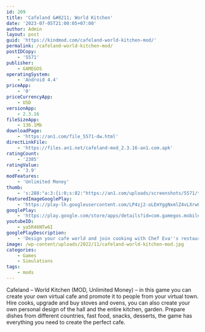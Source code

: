 ```yaml
---
id: 209
title: 'Cafeland &#8211; World Kitchen'
date: '2023-07-05T21:00:05+07:00'
author: Admin
layout: post
guid: 'https://kindmod.com/cafeland-world-kitchen-mod/'
permalink: /cafeland-world-kitchen-mod/
postIDCopy:
    - '5571'
publisher:
    - GAMEGOS
operatingSystem:
    - 'Android 4.4'
priceApp:
    - '0'
priceCurrencyApp:
    - USD
versionApp:
    - 2.3.16
fileSizeApp:
    - 136.1Mb
downloadPage:
    - 'https://an1.com/file_5571-dw.html'
directLinkFile:
    - 'https://files.an1.net/cafeland-mod_2.3.16-an1.com.apk'
ratingCount:
    - '2385'
ratingValue:
    - '3.9'
modFeatures:
    - 'Unlimited Money'
thumb:
    - 's:288:"a:3:{i:0;s:82:"https://an1.com/uploads/screenshots/5571/thumbs/cafeland-world-kitchen-452420.webp";i:1;s:82:"https://an1.com/uploads/screenshots/5571/thumbs/cafeland-world-kitchen-210492.webp";i:2;s:82:"https://an1.com/uploads/screenshots/5571/thumbs/cafeland-world-kitchen-159542.webp";}";'
featuredImageGooglePlay:
    - 'https://play-lh.googleusercontent.com/LP4zj2-oLEmYggNxmlZ4vLXrwQxaAzDab6b3Zl0os593FSV_kI3HJGTHvtuORt1DVxqn'
googlePlay:
    - 'https://play.google.com/store/apps/details?id=com.gamegos.mobile.cafeland'
youtubeID:
    - ya5R46NTw6I
googlePlayDescription:
    - 'Design your cafe world and join cooking with Chef Eva''s restaurant game! Write your own restaurant story in Cafeland today, Chef! Master your cooking and design your 5 star cafe to be the top chef in the world! Run your own restaurant and get carried away in a cooking fever! Home cooked meals and fresh coffee are waiting for the customers. Just say “I’ll decorate my cafe and I’ll also add a lovely garden!” and your cafe will thrive! FROM A SNACK BAR TO A WORLD FAMOUS CAFE!Decorate and design the place of your dreams in this cafe game! Merge delicious desserts and drinks, cook tasty food to keep your customers happy - From the creators who brought you Cafeland, it’s a fun-tastic new cooking game!.In Cafeland, you have dozens of different dishes; desserts, appetizers, fast food and many more which make this the perfect kitchen game! Not to mention that there are hundreds of shiny new items to decorate your place. Are you ready to be the owner of your cafe business? Then start your restaurant game in Cafeland because this place is for you, chef!.'
image: /wp-content/uploads/2022/11/cafeland-world-kitchen-mod.jpg
categories:
    - Games
    - Simulations
tags:
    - mods
---
```


Cafeland – World Kitchen (MOD, Unlimited Money) – in this game you can create your own virtual cafe and promote it to people from your virtual town. Hire cooks, upgrade and buy stoves and ovens, you can also create your own personal design of the hall and the entire kitchen, garden. Prepare dishes from different countries, fast food, snacks, desserts, the game has everything you need to create the perfect cafe.